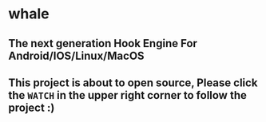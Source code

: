 # whale
## The next generation Hook Engine For Android/IOS/Linux/MacOS


## This project is about to open source, Please click the `WATCH` in the upper right corner to follow the project :)

